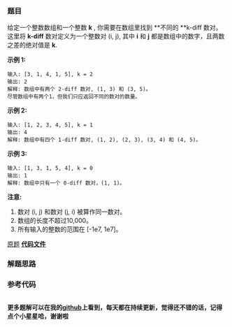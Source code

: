 ### 题目
给定一个整数数组和一个整数  **k** , 你需要在数组里找到 **不同的  **k-diff 数对。这里将  **k-diff**
数对定义为一个整数对 (i, j), 其中 **i** 和 **j** 都是数组中的数字，且两数之差的绝对值是  **k**.

**示例 1:**

    
    
    输入: [3, 1, 4, 1, 5], k = 2
    输出: 2
    解释: 数组中有两个 2-diff 数对, (1, 3) 和 (3, 5)。
    尽管数组中有两个1，但我们只应返回不同的数对的数量。
    

**示例  2:**

    
    
    输入: [1, 2, 3, 4, 5], k = 1
    输出: 4
    解释: 数组中有四个 1-diff 数对, (1, 2), (2, 3), (3, 4) 和 (4, 5)。
    

**示例 3:**

    
    
    输入: [1, 3, 1, 5, 4], k = 0
    输出: 1
    解释: 数组中只有一个 0-diff 数对，(1, 1)。
    

**注意:**

  1. 数对 (i, j) 和数对 (j, i) 被算作同一数对。
  2. 数组的长度不超过10,000。
  3. 所有输入的整数的范围在 [-1e7, 1e7]。

[原题](https://leetcode-cn.com/problems/k-diff-pairs-in-an-array/)    **[代码文件]()**


### 解题思路




### 参考代码

```go


```




**更多题解可以在我的[github](https://github.com/LZH139/leetcode_Go)上看到，每天都在持续更新，觉得还不错的话，记得点个小星星哈，谢谢啦**
